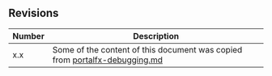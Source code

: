 <a name="revisions"></a>
## Revisions



| Number | Description |
| --- | --- |
| x.x |  Some of the  content of this document was copied from [portalfx-debugging.md](portalfx-debugging.md) |